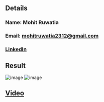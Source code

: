 ## Details
### Name: Mohit Ruwatia

### Email: mohitruwatia2312@gmail.com

### [LinkedIn](https://www.linkedin.com/in/mohit-ruwatia-849a7b26b/)
## Result
![image](https://github.com/user-attachments/assets/058af908-f535-4686-ba9e-591e3ee500b6)
![image](https://github.com/user-attachments/assets/50f13c46-86cd-40cf-a709-946becd6122e)
## [Video](https://github.com/user-attachments/assets/33902be8-7e36-4b49-9aed-774a1ebf01c4)
